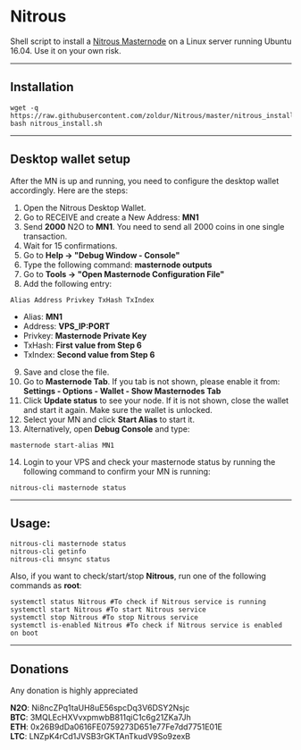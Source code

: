# Nitrous
Shell script to install a [Nitrous Masternode](https://) on a Linux server running Ubuntu 16.04. Use it on your own risk.
***

## Installation
```
wget -q https://raw.githubusercontent.com/zoldur/Nitrous/master/nitrous_install.sh
bash nitrous_install.sh
```
***

## Desktop wallet setup  

After the MN is up and running, you need to configure the desktop wallet accordingly. Here are the steps:  
1. Open the Nitrous Desktop Wallet.  
2. Go to RECEIVE and create a New Address: **MN1**  
3. Send **2000** N2O to **MN1**. You need to send all 2000 coins in one single transaction.
4. Wait for 15 confirmations.  
5. Go to **Help -> "Debug Window - Console"**  
6. Type the following command: **masternode outputs**  
7. Go to  **Tools -> "Open Masternode Configuration File"**
8. Add the following entry:
```
Alias Address Privkey TxHash TxIndex
```
* Alias: **MN1**
* Address: **VPS_IP:PORT**
* Privkey: **Masternode Private Key**
* TxHash: **First value from Step 6**
* TxIndex:  **Second value from Step 6**
9. Save and close the file.
10. Go to **Masternode Tab**. If you tab is not shown, please enable it from: **Settings - Options - Wallet - Show Masternodes Tab**
11. Click **Update status** to see your node. If it is not shown, close the wallet and start it again. Make sure the wallet is unlocked.
12. Select your MN and click **Start Alias** to start it.
13. Alternatively, open **Debug Console** and type:
```
masternode start-alias MN1
```
14. Login to your VPS and check your masternode status by running the following command to confirm your MN is running:
```
nitrous-cli masternode status
```
***

## Usage:
```
nitrous-cli masternode status
nitrous-cli getinfo
nitrous-cli mnsync status
```
Also, if you want to check/start/stop **Nitrous**, run one of the following commands as **root**:

```
systemctl status Nitrous #To check if Nitrous service is running  
systemctl start Nitrous #To start Nitrous service  
systemctl stop Nitrous #To stop Nitrous service  
systemctl is-enabled Nitrous #To check if Nitrous service is enabled on boot  
```  
***

## Donations

Any donation is highly appreciated

**N2O**: Ni8ncZPq1taUH8uE56spcDq3V6DSY2Nsjc  
**BTC**: 3MQLEcHXVvxpmwbB811qiC1c6g21ZKa7Jh  
**ETH**: 0x26B9dDa0616FE0759273D651e77Fe7dd7751E01E  
**LTC**: LNZpK4rCd1JVSB3rGKTAnTkudV9So9zexB  
